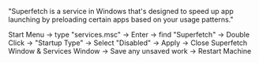 "Superfetch is a service in Windows that's designed to speed up app launching by preloading certain apps based on your usage patterns."

Start Menu -> type "services.msc" -> Enter
	-> find "Superfetch" -> Double Click
		-> "Startup Type" -> Select "Disabled" -> Apply
			-> Close Superfetch Window & Services Window
				-> Save any unsaved work -> Restart Machine
